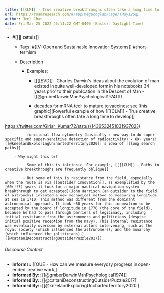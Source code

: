 ```yaml
---
title: [[CLM]] - True creative breakthroughs often take a long time to develop
url: https://roamresearch.com/#/app/megacoglab/page/THuy125qI
author: Joel Chan
date: Fri Mar 25 2022 16:11:22 GMT-0400 (Eastern Daylight Time)
---
```


- #[[🌲 zettels]]

    - Tags: #[[V: Open and Sustainable Innovation Systems]] #short-termism

    - Description

        - Examples:

            - [[[[EVD]] - Charles Darwin's ideas about the evolution of man existed in quite well-developed form in his notebooks 34 years prior to their publication in the Descent of Man - [[@gruberDarwinManPsychological1974]]]]

            - decades for mRNA tech to mature to vaccines: see [this graphic](Powerful example of how [[[[CLM]] - True creative breakthroughs often take a long time to develop]]

https://twitter.com/Girish_Kumar72/status/1436532451031937028)

            - funcitonal flow cytometry (basically a new way to do super-specific and super-sensitive detection of radioactivity) - 60+ years! [[@kneelandExploringUnchartedTerritory2020]]'s idea of [[long search paths]]

        - Why might this be?

            - Some of this is intrinsic. For example, [[[[CLM]] - Paths to creative breakthroughs are frequently oblique]]

            - But some of this is resistance from the field, especially when the route is via [[outsider innovation]], as exemplified by the [60(!!!) years it took for a major nautical navigation system breakthrough to get accepted](John Harrison (an outsider to the field of astronomy) invented a new mechanical method to measuring longitude at sea in 1710. This method was different from the dominant astronomical approach. It took ~60 years for this innovation to be accepted by the board of longitude in 1770 (the core of the field), because he had to pass through barriers of legitimacy, including initial resistance from the astronomers and politicians (despite initial positive reception from the navy). This internal resistance was eventually overcome by external actors intervening, such as the royal society (which influenced the astronomers), and the monarchy (which influenced the politicians).) [[@cattaniDeconstructingOutsiderPuzzle2017]].

###### Discourse Context

- **Informs::** [[QUE - How can we measure everyday progress in open-ended creative work]]
- **Informed By::** [[@gruberDarwinManPsychological1974]]
- **Informed By::** [[@cattaniDeconstructingOutsiderPuzzle2017]]
- **Informed By::** [[@kneelandExploringUnchartedTerritory2020]]
